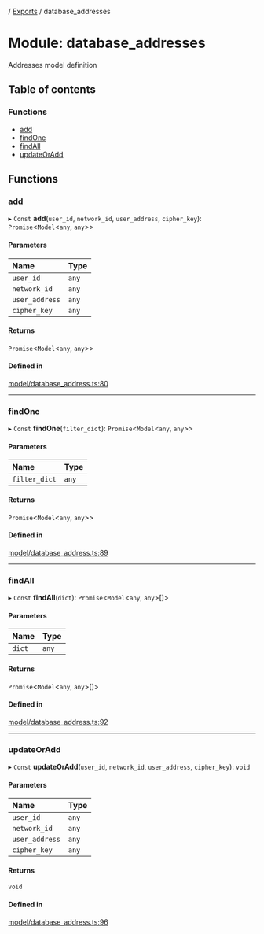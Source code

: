 [](../README.md) / [Exports](../modules.md) / database\_addresses

# Module: database\_addresses

Addresses model definition

## Table of contents

### Functions

- [add](database_addresses.md#add)
- [findOne](database_addresses.md#findone)
- [findAll](database_addresses.md#findall)
- [updateOrAdd](database_addresses.md#updateoradd)

## Functions

### add

▸ `Const` **add**(`user_id`, `network_id`, `user_address`, `cipher_key`): `Promise`<`Model`<`any`, `any`\>\>

#### Parameters

| Name | Type |
| :------ | :------ |
| `user_id` | `any` |
| `network_id` | `any` |
| `user_address` | `any` |
| `cipher_key` | `any` |

#### Returns

`Promise`<`Model`<`any`, `any`\>\>

#### Defined in

[model/database_address.ts:80](https://github.com/ieigen/eigen_service/blob/5c9c266/src/model/database_address.ts#L80)

___

### findOne

▸ `Const` **findOne**(`filter_dict`): `Promise`<`Model`<`any`, `any`\>\>

#### Parameters

| Name | Type |
| :------ | :------ |
| `filter_dict` | `any` |

#### Returns

`Promise`<`Model`<`any`, `any`\>\>

#### Defined in

[model/database_address.ts:89](https://github.com/ieigen/eigen_service/blob/5c9c266/src/model/database_address.ts#L89)

___

### findAll

▸ `Const` **findAll**(`dict`): `Promise`<`Model`<`any`, `any`\>[]\>

#### Parameters

| Name | Type |
| :------ | :------ |
| `dict` | `any` |

#### Returns

`Promise`<`Model`<`any`, `any`\>[]\>

#### Defined in

[model/database_address.ts:92](https://github.com/ieigen/eigen_service/blob/5c9c266/src/model/database_address.ts#L92)

___

### updateOrAdd

▸ `Const` **updateOrAdd**(`user_id`, `network_id`, `user_address`, `cipher_key`): `void`

#### Parameters

| Name | Type |
| :------ | :------ |
| `user_id` | `any` |
| `network_id` | `any` |
| `user_address` | `any` |
| `cipher_key` | `any` |

#### Returns

`void`

#### Defined in

[model/database_address.ts:96](https://github.com/ieigen/eigen_service/blob/5c9c266/src/model/database_address.ts#L96)
